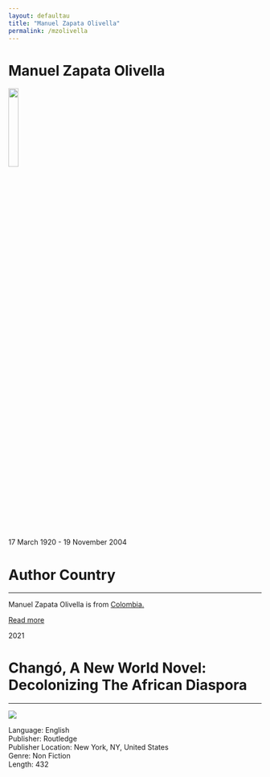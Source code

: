 ```yaml
---
layout: defaultau
title: "Manuel Zapata Olivella"
permalink: /mzolivella
---
```

<!-- partial:index.partial.html -->
<div class="content">
    <h1>Manuel Zapata Olivella</h1>
    <div class="quote">
        <div><img src="http://www.loc.gov/static/managed-content/uploads/sites/7/2015/08/Manuel-Zapata-Olivella.jpg" width="20%" height="20%" class="logo"></div>
    </div>
    <div class="timeline">
        <div style="padding-bottom:100px;"></div>
        <div class="block">
            <div class="date right"><p class="right">17 March 1920 - 19 November 2004</p></div>
            <div class="dot"></div>
            <div class="left first">
            <div class="author_country">
                <h1>Author Country</h1><hr>
          <div class="aclocation">  <p>Manuel Zapata Olivella is from <a href="http://localhost:4000/66"> Colombia.</a></p></div>
              <div class="acreadmore">  <a href="https://en.wikipedia.org/wiki/Manuel_Zapata_Olivella" target="_blank">Read more</a></div>
            </div>
            </div>
        </div>
        <div class="block">
            <div class="date left"><p class="left">2021</p></div>
            <div class="dot"></div>
            <div class="right">
                <h1>Changó, A New World Novel: Decolonizing The African Diaspora</h1><hr>
                <p><img src="https://images.routledge.com/common/jackets/crclarge/978036775/9780367756543.jpg"></p>
                <p>
                Language: English<br>
                Publisher: Routledge<br>
                Publisher Location: New York, NY, United States<br>
                Genre: Non Fiction<br>
                Length: 432<br>
                </p>
            </div>
        </div>

</div>
<!-- partial -->
  <script src='https://cdnjs.cloudflare.com/ajax/libs/jquery/3.1.1/jquery.min.js'></script><script  src="assets/js/authorscript.js"></script>
